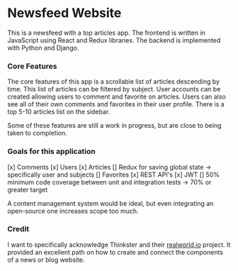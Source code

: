 Newsfeed Website
========================

This is a newsfeed with a top articles app. The frontend is written in 
JavaScript using React and Redux libraries. The backend is implemented with 
Python and Django.  

### Core Features

The core features of this app is a scrollable list of articles descending by 
time. This list of articles can be filtered by subject. User accounts can be 
created allowing users to comment and favorite on articles. Users can also see
all of their own comments and favorites in their user profile. There is a top 
5-10 articles list on the sidebar.

Some of these features are still a work in progress, but are close to being 
taken to completion.

### Goals for this application

[x] Comments
[x] Users
[x] Articles
[] Redux for saving global state -> specifically user and subjects
[] Favorites
[x] REST API's
[x] JWT
[] 50% minimum code coverage between unit and integration tests -> 70% or greater target

A content management system would be ideal, but even integrating an open-source
one increases scope too much.

### Credit

I want to specifically acknowledge Thinkster and their 
[realworld.io](https://github.com/gothinkster/realworld) project. It provided 
an excellent path on how to create and connect the components of a news or blog
website.
